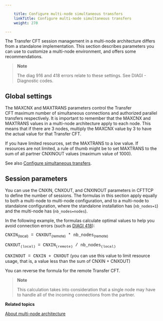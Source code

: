 ```yaml
---

    title: Configure multi-node simultaneous transfers
    linkTitle: Configure multi-node simultaneous transfers
    weight: 270

---
```

The Transfer CFT session management in a multi-node architecture differs from a standalone implementation. This section describes parameters you can use to customize a multi-node environment, and offers some recommendations.

> **Note**
>
> The diag 916 and 418 errors relate to these settings. See DIAGI - Diagnostic
> codes.

## Global settings

The MAXCNX and MAXTRANS parameters control the Transfer CFT maximum number of simultaneous connections and authorized parallel transfers respectively. It is important to remember that the MAXCNX and MAXTRANS values in a multi-node architecture apply to each node. This means that if there are 3 nodes, multiply the MAXCNX value by 3 to have the actual value for that Transfer CFT.

If you have limited resources, set the MAXTRANS to a low value. If resources are not limited, a rule of thumb might be to set MAXTRANS to the sum of all partner CNXINOUT values (maximum value of 1000).

See also <a href="../" class="MCXref xref">Configure simultaneous transfers</a>.

## Session parameters

You can use the CNXIN, CNXOUT, and CNXINOUT parameters in CFTTCP to define the number of sessions. The formulas in this section apply equally to both a multi-node to multi-node configuration, and to a multi-node to standalone configuration, where the standalone installation has (<span class="code">`nb_nodes=1`</span>) and the multi-node has (<span class="code">`nb_nodes=nodes`</span>).

In the following example, the formulas calculate optimal values to help you avoid connection errors (such as [DIAGI 418](../../../troubleshoot_intro/messages_and_error_codes_start_here/diagi_diagnostic_codes)):

<span style="font-family: 'Courier New';">CNXIN</span><sub>(local)</sub><span style="font-family: 'Courier New';"> = CNXOUT</span><sub>(remote)</sub><span style="font-family: 'Courier New';"> \* nb\_nodes</span><sub>(remote)</sub>

<span style="font-family: 'Courier New';">CNXOUT<sub>(local)</sub> = CNXIN<sub>(remote)</sub> / nb\_nodes<sub>(local)</sub></span>

<span style="font-family: 'Courier New';">CNXINOUT = CNXIN + CNXOUT</span> (you can use this value to limit resource usage, that is, a value less than the sum of CNXIN + CNXOUT)

You can reverse the formula for the remote Transfer CFT.

> **Note**
>
> This calculation takes into consideration that a single node may have to handle all of the incoming connections from the partner.

****Related topics****

[About multi-node architecture](../../../about_multinode)
